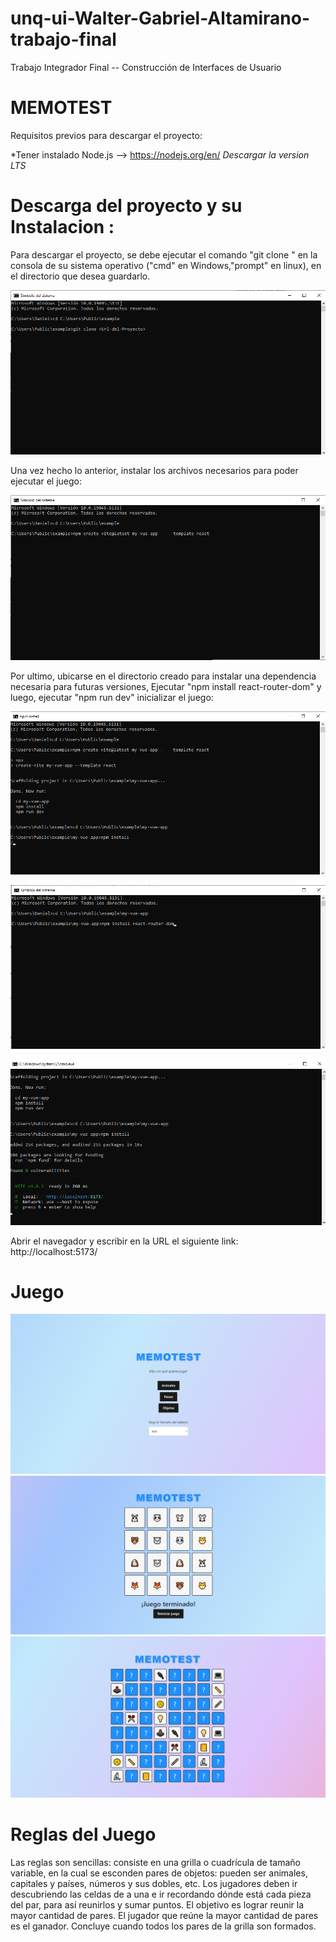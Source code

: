 # unq-ui-Walter-Gabriel-Altamirano-trabajo-final
Trabajo Integrador Final -- Construcción de Interfaces de Usuario

# MEMOTEST
Requisitos previos para descargar el proyecto:
 
 *Tener instalado Node.js --> https://nodejs.org/en/
   *Descargar la version LTS*

# Descarga del proyecto y su Instalacion :
Para descargar el proyecto, se debe ejecutar el comando "git clone <URL-del-proyecto>" en la consola de su sistema operativo ("cmd" en Windows,"prompt" en linux), en el directorio que desea guardarlo.

  ![GitClone](GitClone.png)

Una vez hecho lo anterior, instalar los archivos necesarios para poder ejecutar el juego:

  ![GitCreateApp](GitCreateApp.png)

Por ultimo, ubicarse en el directorio creado para instalar una dependencia necesaria para futuras versiones, Ejecutar "npm install react-router-dom" y luego, ejecutar "npm run dev" inicializar el juego:

  ![GitInstalacionApp](GitInstalacionApp.png)

  ![GitInstalacionDependencia](GitInstalacionDependencia.png)
  
  ![GitIniciarJuego](GitIniciarJuego.png)

Abrir el navegador y escribir en la URL el siguiente link: http://localhost:5173/

# Juego

![Inicio](Inicio.png)
![GameOver](GameOver.png)
![Game](Game.png)

# Reglas del Juego
Las reglas son sencillas: consiste en una grilla o cuadrícula de tamaño variable, en la cual se esconden pares de objetos: pueden ser animales, capitales y países, números y sus dobles, etc. Los jugadores deben ir descubriendo las celdas de a una e ir recordando dónde está cada pieza del par, para así reunirlos y sumar puntos. El objetivo es lograr reunir la mayor cantidad de pares. El jugador que reúne la mayor cantidad de pares es el ganador. Concluye cuando todos los pares de la grilla son formados.


